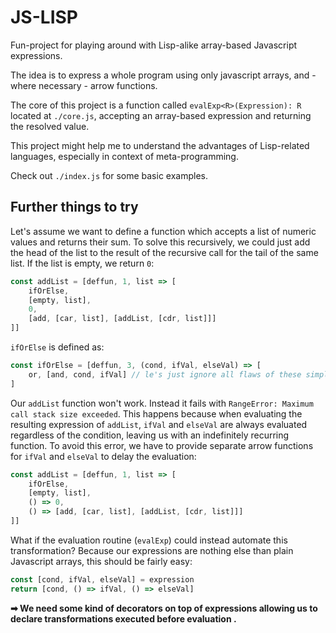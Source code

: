 # JS-LISP

Fun-project for playing around with Lisp-alike array-based Javascript expressions.

The idea is to express a whole program using only javascript arrays, and - where necessary - arrow functions.

The core of this project is a function called `evalExp<R>(Expression): R` located at `./core.js`, accepting an array-based expression and returning the resolved value.

This project might help me to understand the advantages of Lisp-related languages, especially in context of meta-programming.

Check out `./index.js` for some basic examples.

## Further things to try

Let's assume we want to define a function which accepts a list of numeric values and returns their sum.
To solve this recursively, we could just add the head of the list to the result of the recursive call for the tail of the same list. If the list is empty, we return `0`:
```js
const addList = [deffun, 1, list => [
    ifOrElse,
    [empty, list],
    0,
    [add, [car, list], [addList, [cdr, list]]]
]]
```

`ifOrElse` is defined as:
```js
const ifOrElse = [deffun, 3, (cond, ifVal, elseVal) => [
    or, [and, cond, ifVal] // le's just ignore all flaws of these simple comparisons
]
```

Our `addList` function won't work. Instead it fails with `RangeError: Maximum call stack size exceeded`. This happens because when evaluating the resulting expression of `addList`, `ifVal` and `elseVal` are always evaluated regardless of the condition, leaving us with an indefinitely recurring function. To avoid this error, we have to provide separate arrow functions for `ifVal` and `elseVal` to delay the evaluation:
```js
const addList = [deffun, 1, list => [
    ifOrElse,
    [empty, list],
    () => 0,
    () => [add, [car, list], [addList, [cdr, list]]]
]]
```

What if the evaluation routine (`evalExp`) could instead automate this transformation? Because our expressions are nothing else than plain Javascript arrays, this should be fairly easy:
```js
const [cond, ifVal, elseVal] = expression
return [cond, () => ifVal, () => elseVal]
```

**➡ We need some kind of decorators on top of expressions allowing us to declare transformations executed before evaluation .**
